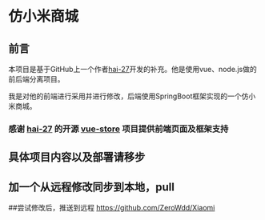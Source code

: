 # 仿小米商城

## 前言

本项目是基于GitHub上一个作者[hai-27](https://github.com/hai-27)开发的补充。他是使用vue、node.js做的前后端分离项目。

我是对他的前端进行采用并进行修改，后端使用SpringBoot框架实现的一个仿小米商城。

### 感谢 [hai-27](https://github.com/hai-27) 的开源 [vue-store](https://github.com/hai-27/vue-store) 项目提供前端页面及框架支持

## 具体项目内容以及部署请移步
## 加一个从远程修改同步到本地，pull
##尝试修改后，推送到远程
https://github.com/ZeroWdd/Xiaomi
